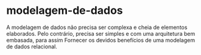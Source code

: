 # modelagem-de-dados
A modelagem de dados não precisa ser complexa e cheia de elementos elaborados. Pelo contrário, precisa ser simples e com uma arquitetura bem embasada, para assim Fornecer os devidos benefícios de uma modelagem de dados relacional.
